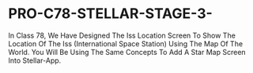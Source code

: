 # PRO-C78-STELLAR-STAGE-3-
In Class 78, We Have Designed The Iss Location Screen To Show The Location Of The Iss (International Space Station) Using The Map Of The World. You Will Be Using The Same Concepts To Add A Star Map Screen Into Stellar-App.
